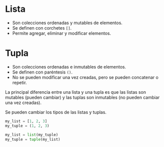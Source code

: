 # Lista
- Son colecciones ordenadas y mutables de elementos. 
- Se definen con corchetes `[]`.
- Permite agregar, eliminar y modificar elementos.

# Tupla
- Son colecciones ordenadas e inmutables de elementos.
- Se definen con paréntesis `()`.
- No se pueden modificar una vez creadas, pero se pueden concatenar o repetir.


La principal diferencia entre una lista y una tupla es que las listas son mutables (pueden cambiar) y las tuplas son inmutables (no pueden cambiar una vez creadas).

Se pueden cambiar los tipos de las listas y tuplas.

```python
my_list = [1, 2, 3]
my_tuple = (1, 2, 3)

my_list = list(my_tuple)
my_tuple = tuple(my_list)
```